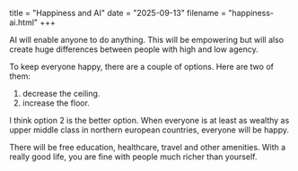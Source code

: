 title = "Happiness and AI"
date = "2025-09-13"
filename = "happiness-ai.html"
+++

AI will enable anyone to do anything. This will be empowering but will also create huge differences between people with high and low agency.

To keep everyone happy, there are a couple of options. Here are two of them:

1. decrease the ceiling.
2. increase the floor.

I think option 2 is the better option. When everyone is at least as wealthy as upper middle class in northern european countries, everyone will be happy. 

There will be free education, healthcare, travel and other amenities. 
With a really good life, you are fine with people much richer than yourself.